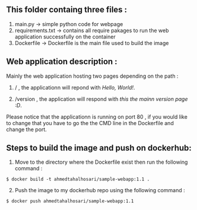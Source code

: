 ## This folder containg three files : 
1) main.py           -> simple python code for webpage 
2) requirements.txt  -> contains all require pakages to run the web application successfully on the container 
3) Dockerfile        -> Dockerfile is the main file used to build the image 


## Web application description : 

Mainly the web application hosting two pages depending on the path :

1) / , the applicationn will repond with *Hello, World!*.

2) /version , the application will respond with *this the mainn version page :D*.

Please notice that the applicationn is running on port 80 , if you would like to change that you have to go the the CMD line in the Dockerfile and change the port. 


## Steps to build the image and push on dockerhub: 

1) Move to the directory where the Dockerfile exist then run the following command :

```
$ docker build -t ahmedtahalhosari/sample-webapp:1.1 .
```

2) Push the image to my dockerhub repo using the following command :

```
$ docker push ahmedtahalhosari/sample-webapp:1.1
```